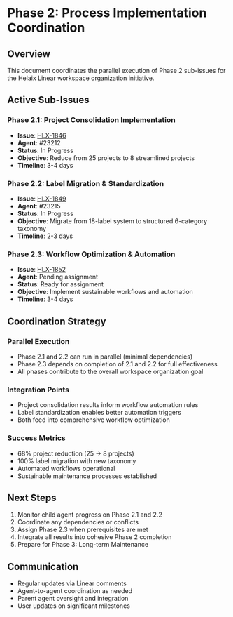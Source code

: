 # Phase 2: Process Implementation Coordination

## Overview

This document coordinates the parallel execution of Phase 2 sub-issues for the Helaix Linear workspace organization initiative.

## Active Sub-Issues

### Phase 2.1: Project Consolidation Implementation
- **Issue**: [HLX-1846](https://linear.app/helaix/issue/HLX-1846)
- **Agent**: #23212
- **Status**: In Progress
- **Objective**: Reduce from 25 projects to 8 streamlined projects
- **Timeline**: 3-4 days

### Phase 2.2: Label Migration & Standardization  
- **Issue**: [HLX-1849](https://linear.app/helaix/issue/HLX-1849)
- **Agent**: #23215
- **Status**: In Progress
- **Objective**: Migrate from 18-label system to structured 6-category taxonomy
- **Timeline**: 2-3 days

### Phase 2.3: Workflow Optimization & Automation
- **Issue**: [HLX-1852](https://linear.app/helaix/issue/HLX-1852)
- **Agent**: Pending assignment
- **Status**: Ready for assignment
- **Objective**: Implement sustainable workflows and automation
- **Timeline**: 3-4 days

## Coordination Strategy

### Parallel Execution
- Phase 2.1 and 2.2 can run in parallel (minimal dependencies)
- Phase 2.3 depends on completion of 2.1 and 2.2 for full effectiveness
- All phases contribute to the overall workspace organization goal

### Integration Points
- Project consolidation results inform workflow automation rules
- Label standardization enables better automation triggers
- Both feed into comprehensive workflow optimization

### Success Metrics
- 68% project reduction (25 → 8 projects)
- 100% label migration with new taxonomy
- Automated workflows operational
- Sustainable maintenance processes established

## Next Steps

1. Monitor child agent progress on Phase 2.1 and 2.2
2. Coordinate any dependencies or conflicts
3. Assign Phase 2.3 when prerequisites are met
4. Integrate all results into cohesive Phase 2 completion
5. Prepare for Phase 3: Long-term Maintenance

## Communication

- Regular updates via Linear comments
- Agent-to-agent coordination as needed
- Parent agent oversight and integration
- User updates on significant milestones

